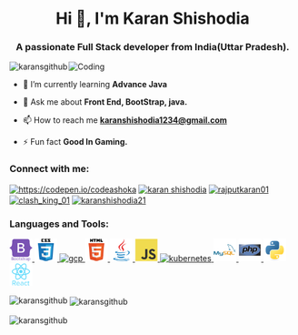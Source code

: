 
<h1 align="center">Hi 👋, I'm Karan Shishodia</h1>
<h3 align="center">A passionate Full Stack developer from India(Uttar Pradesh).</h3>
<img align="right" alt="Coding" width="400" src="https://www.simplilearn.com/ice9/free_resources_article_thumb/full_stack_banner.jpg">

<p align="left"> <img src="https://komarev.com/ghpvc/?username=karansgithub&label=Profile%20views&color=0e75b6&style=flat" alt="karansgithub" /> </p>

- 🌱 I’m currently learning **Advance Java**

- 💬 Ask me about **Front End, BootStrap, java.**

- 📫 How to reach me **karanshishodia1234@gmail.com**

- ⚡ Fun fact **Good In Gaming.**

<h3 align="left">Connect with me:</h3>
<p align="left">
<a href="https://codepen.io/codeASHOKA" target="blank"><img align="center" src="https://raw.githubusercontent.com/rahuldkjain/github-profile-readme-generator/master/src/images/icons/Social/codepen.svg" alt="https://codepen.io/codeashoka" height="30" width="40" /></a>
<a href="https://linkedin.com/in/karan-shishodia-30121422b" target="blank"><img align="center" src="https://raw.githubusercontent.com/rahuldkjain/github-profile-readme-generator/master/src/images/icons/Social/linked-in-alt.svg" alt="karan shishodia" height="30" width="40" /></a>
<a href="https://instagram.com/rajputkaran01" target="blank"><img align="center" src="https://raw.githubusercontent.com/rahuldkjain/github-profile-readme-generator/master/src/images/icons/Social/instagram.svg" alt="rajputkaran01" height="30" width="40" /></a>
<a href="https://www.youtube.com/c/Clash_King_01" target="blank"><img align="center" src="https://raw.githubusercontent.com/rahuldkjain/github-profile-readme-generator/master/src/images/icons/Social/youtube.svg" alt="clash_king_01" height="30" width="40" /></a>
<a href="https://www.hackerrank.com/karanshishodia21" target="blank"><img align="center" src="https://raw.githubusercontent.com/rahuldkjain/github-profile-readme-generator/master/src/images/icons/Social/hackerrank.svg" alt="karanshishodia21" height="30" width="40" /></a>
</p>

<h3 align="left">Languages and Tools:</h3>
<p align="left"> <a href="https://getbootstrap.com" target="_blank" rel="noreferrer"> <img src="https://raw.githubusercontent.com/devicons/devicon/master/icons/bootstrap/bootstrap-plain-wordmark.svg" alt="bootstrap" width="40" height="40"/> </a> <a href="https://www.w3schools.com/css/" target="_blank" rel="noreferrer"> <img src="https://raw.githubusercontent.com/devicons/devicon/master/icons/css3/css3-original-wordmark.svg" alt="css3" width="40" height="40"/> </a> <a href="https://cloud.google.com" target="_blank" rel="noreferrer"> <img src="https://www.vectorlogo.zone/logos/google_cloud/google_cloud-icon.svg" alt="gcp" width="40" height="40"/> </a> <a href="https://www.w3.org/html/" target="_blank" rel="noreferrer"> <img src="https://raw.githubusercontent.com/devicons/devicon/master/icons/html5/html5-original-wordmark.svg" alt="html5" width="40" height="40"/> </a> <a href="https://www.java.com" target="_blank" rel="noreferrer"> <img src="https://raw.githubusercontent.com/devicons/devicon/master/icons/java/java-original.svg" alt="java" width="40" height="40"/> </a> <a href="https://developer.mozilla.org/en-US/docs/Web/JavaScript" target="_blank" rel="noreferrer"> <img src="https://raw.githubusercontent.com/devicons/devicon/master/icons/javascript/javascript-original.svg" alt="javascript" width="40" height="40"/> </a> <a href="https://kubernetes.io" target="_blank" rel="noreferrer"> <img src="https://www.vectorlogo.zone/logos/kubernetes/kubernetes-icon.svg" alt="kubernetes" width="40" height="40"/> </a> <a href="https://www.mysql.com/" target="_blank" rel="noreferrer"> <img src="https://raw.githubusercontent.com/devicons/devicon/master/icons/mysql/mysql-original-wordmark.svg" alt="mysql" width="40" height="40"/> </a> <a href="https://www.php.net" target="_blank" rel="noreferrer"> <img src="https://raw.githubusercontent.com/devicons/devicon/master/icons/php/php-original.svg" alt="php" width="40" height="40"/> </a> <a href="https://www.python.org" target="_blank" rel="noreferrer"> <img src="https://raw.githubusercontent.com/devicons/devicon/master/icons/python/python-original.svg" alt="python" width="40" height="40"/> </a> <a href="https://reactjs.org/" target="_blank" rel="noreferrer"> <img src="https://raw.githubusercontent.com/devicons/devicon/master/icons/react/react-original-wordmark.svg" alt="react" width="40" height="40"/> </a> </p>

<p><img align="left" src="https://github-readme-stats.vercel.app/api/top-langs?username=karansgithub&show_icons=true&locale=en&layout=compact" alt="karansgithub" /></p>

<p>&nbsp;<img align="center" src="https://github-readme-stats.vercel.app/api?username=karansgithub&show_icons=true&locale=en" alt="karansgithub" /></p>

<p><img align="center" src="https://github-readme-streak-stats.herokuapp.com/?user=karansgithub&" alt="karansgithub" /></p>
